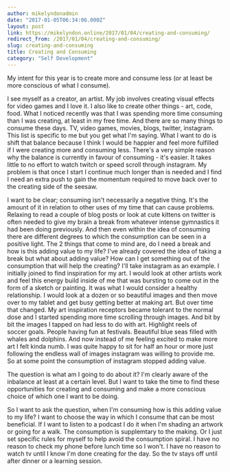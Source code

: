 ```yaml
---
author: mikelyndonadmin
date: "2017-01-05T06:34:06.000Z"
layout: post
link: https://mikelyndon.online/2017/01/04/creating-and-consuming/
redirect_from: /2017/01/04/creating-and-consuming/
slug: creating-and-consuming
title: Creating and Consuming
category: "Self Development"
---
```


My intent for this year is to create more and consume less (or at least be more conscious of what I consume).

I see myself as a creator, an artist. My job involves creating visual effects for video games and I love it. I also like to create other things - art, code, food. What I noticed recently was that I was spending more time consuming than I was creating, at least in my free time. And there are so many things to consume these days. TV, video games, movies, blogs, twitter, instagram. This list is specific to me but you get what I'm saying. What I want to do is shift that balance because I think I would be happier and feel more fulfilled if I were creating more and consuming less. There's a very simple reason why the balance is currently in favour of consuming - it's easier. It takes little to no effort to watch twitch or speed scroll through instagram. My problem is that once I start I continue much longer than is needed and I find I need an extra push to gain the momentum required to move back over to the creating side of the seesaw.

I want to be clear; consuming isn't necessarily a negative thing. It's the amount of it in relation to other uses of my time that can cause problems. Relaxing to read a couple of blog posts or look at cute kittens on twitter is often needed to give my brain a break from whatever intense gymnastics it had been doing previously. And then even within the idea of consuming there are different degrees to which the consumption can be seen in a positive light. The 2 things that come to mind are, do I need a break and how is this adding value to my life? I've already covered the idea of taking a break but what about adding value? How can I get something out of the consumption that will help the creating? I'll take instagram as an example. I initially joined to find inspiration for my art. I would look at other artists work and feel this energy build inside of me that was bursting to come out in the form of a sketch or painting. It was what I would consider a healthy relationship. I would look at a dozen or so beautiful images and then move over to my tablet and get busy getting better at making art. But over time that changed. My art inspiration receptors became tolerant to the normal dose and I started spending more time scrolling through images. And bit by bit the images I tapped on had less to do with art. Highlight reels of soccer goals. People having fun at festivals. Beautiful blue seas filled with whales and dolphins. And now instead of me feeling excited to make more art I felt kinda numb. I was quite happy to sit for half an hour or more just following the endless wall of images instagram was willing to provide me. So at some point the consumption of instagram stopped adding value.

The question is what am I going to do about it? I'm clearly aware of the inbalance at least at a certain level. But I want to take the time to find these opportunities for creating and consuming and make a more conscious choice of which one I want to be doing.

So I want to ask the question, when I'm consuming how is this adding value to my life? I want to choose the way in which I consume that can be most beneficial. If I want to listen to a podcast I do it when I'm shading an artwork or going for a walk. The consumption is supplemtary to the making. Or I just set specific rules for myself to help avoid the consumption spiral. I have no reason to check my phone before lunch time so I won't. I have no reason to watch tv until I know I'm done creating for the day. So the tv stays off until after dinner or a learning session.
